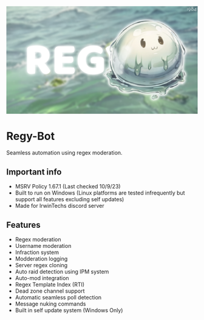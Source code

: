 <img src=".github/assets/regy_banner.png">

# Regy-Bot

Seamless automation using regex moderation.

## Important info

* MSRV Policy 1.67.1 (Last checked 10/9/23)
* Built to run on Windows (Linux platforms are tested infrequently but support all features excluding self updates)
* Made for IrwinTechs discord server

## Features

* Regex moderation
* Username moderation
* Infraction system
* Modderation logging
* Server regex cloning
* Auto raid detection using IPM system
* Auto-mod integration
* Regex Template Index (RTI)
* Dead zone channel support
* Automatic seamless poll detection
* Message nuking commands
* Built in self update system (Windows Only)